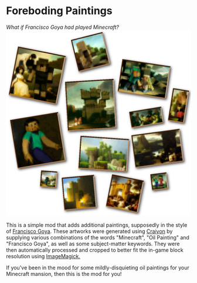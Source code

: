 Foreboding Paintings
==================
_What if Francisco Goya had played Minecraft?_
![Painting Montage](montage.png)

This is a simple mod that adds additional paintings, supposedly in the style of [Francisco Goya](https://en.wikipedia.org/wiki/Francisco_Goya, "Francisco Goya"). These artworks were generated using [Craiyon](https://www.craiyon.com "Craiyon") by supplying various combinations of the words "Minecraft", "Oil Painting" and "Francisco Goya", as well as some subject-matter keywords. They were then automatically processed and cropped to better fit the in-game block resolution using [ImageMagick.](https://imagemagick.org "ImageMagick Site")

If you've been in the mood for some mildly-disquieting oil paintings for your Minecraft mansion, then this is the mod for you!
